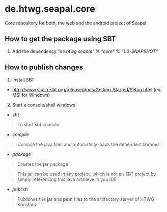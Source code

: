 de.htwg.seapal.core
===================

Core repository for both, the web and the android project of Seapal.

## How to get the package using SBT ##

1. Add the dependency *"de.htwg.seapal" % "core" % "1.0-SNAPSHOT"*

## How to publish changes ##

1. Install SBT

* http://www.scala-sbt.org/release/docs/Getting-Started/Setup.html (eg. MSI for Windows)

2. Start a console/shell windows

* *sbt* 

> To start sbt console

* *compile* 

> Compile the java files and automaticly loads the dependent libraries

* *package* 

> Creates the **jar** package

> This jar can be used in any project, which is not an SBT project by simply referencing this java archieve in you IDE

* *publish*

> Publishes the **jar** and **pom** files to the artifactory server of HTWG Konstanz